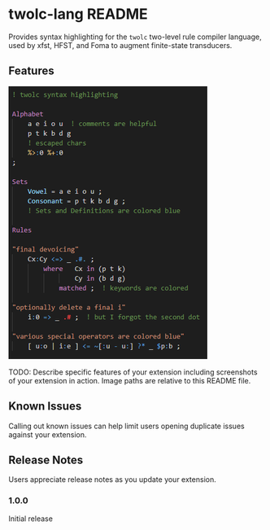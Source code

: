 # twolc-lang README

Provides syntax highlighting for the `twolc` two-level rule compiler language, used by xfst, HFST, and Foma to augment finite-state transducers.


## Features

![Example of twolc syntax highlighting](./images/twolc-highlighting-example.png)

TODO: Describe specific features of your extension including screenshots of your extension in action. Image paths are relative to this README file.


## Known Issues

Calling out known issues can help limit users opening duplicate issues against your extension.

## Release Notes

Users appreciate release notes as you update your extension.

### 1.0.0

Initial release
